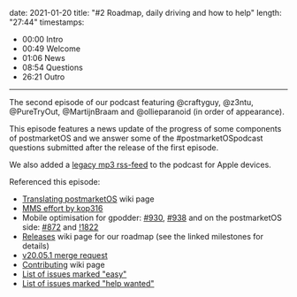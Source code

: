 date: 2021-01-20
title: "#2 Roadmap, daily driving and how to help"
length: "27:44"
timestamps:
  - 00:00 Intro
  - 00:49 Welcome
  - 01:06 News
  - 08:54 Questions
  - 26:21 Outro
---

The second episode of our podcast featuring @craftyguy, @z3ntu, @PureTryOut, @MartijnBraam and @ollieparanoid (in
order of appearance). 

This episode features a news update of the progress of some components of postmarketOS and we answer some of 
the #postmarketOSpodcast questions submitted after the release of the first episode.

We also added a [legacy mp3 rss-feed](https://postmarketos.org/blog/feed-legacy.atom) to the podcast for Apple devices.

Referenced this episode:

* [Translating postmarketOS](https://wiki.postmarketos.org/wiki/Translating_postmarketOS) wiki page
* [MMS effort by kop316](https://source.puri.sm/kop316/mmsd)
* Mobile optimisation for gpodder: [#930](https://github.com/gpodder/gpodder/pull/930), 
  [#938](https://github.com/gpodder/gpodder/pull/938) and on the postmarketOS side:
  [#872](https://gitlab.com/postmarketOS/pmaports/-/issues/872) and [!1822](https://gitlab.com/postmarketOS/pmaports/-/merge_requests/1822)
* [Releases](https://wiki.postmarketos.org/wiki/Releases) wiki page for our roadmap (see the linked milestones for details)
* [v20.05.1 merge request](https://gitlab.com/postmarketOS/pmaports/-/merge_requests/1813)
* [Contributing](https://wiki.postmarketos.org/wiki/Contributing) wiki page                                                                                                                                                                                                                                                                                                                                                                                                           
* [List of issues marked "easy"](https://gitlab.com/postmarketOS/pmaports/-/issues?scope=all&utf8=%E2%9C%93&state=opened&label_name[]=difficulty%3A%3Aeasy)
* [List of issues marked "help wanted"](https://gitlab.com/postmarketOS/pmaports/-/issues?scope=all&utf8=%E2%9C%93&state=opened&label_name[]=help%20wanted)